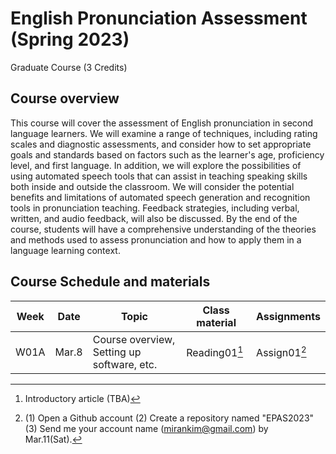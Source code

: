 # English Pronunciation Assessment (Spring 2023)
Graduate Course (3 Credits)

## Course overview
This course will cover the assessment of English pronunciation in second language learners. We will examine a range of techniques, including rating scales and diagnostic assessments, and consider how to set appropriate goals and standards based on factors such as the learner's age, proficiency level, and first language. In addition, we will explore the possibilities of using automated speech tools that can assist in teaching speaking skills both inside and outside the classroom.  We will consider the potential benefits and limitations of automated speech generation and recognition tools in pronunciation teaching. Feedback strategies, including verbal, written, and audio feedback, will also be discussed. By the end of the course, students will have a comprehensive understanding of the theories and methods used to assess pronunciation and how to apply them in a language learning context.

## Course Schedule and materials

|Week|Date|Topic|Class material|Assignments|
|--|--|--|--|--|
|W01A|Mar.8|Course overview, Setting up software, etc.|Reading01[^1]|Assign01[^2]|

[^1]: Introductory article (TBA)
[^2]: (1) Open a Github account (2) Create a repository named "EPAS2023" (3) Send me your account name (mirankim@gmail.com) by Mar.11(Sat).
